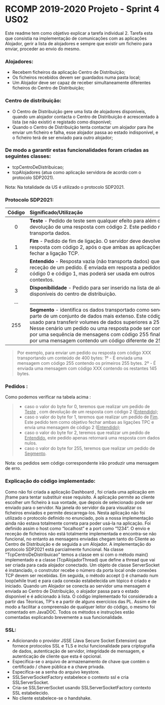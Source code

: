 RCOMP 2019-2020 Projeto - Sprint 4 US02
=========================================

Este readme tem como objetivo explicar a tarefa individual 2. Tarefa esta que consistia 
na implementação de comunicações com as aplicações Alojador, gerir a lista de alojadores e sempre 
que existir um ficheiro para enviar, proceder ao envio do mesmo.

### Alojadores:

  * Recebem ficheiros da aplicação Centro de Distribuição;
  * Os ficheiros recebidos devem ser guardados numa pasta local;
  * Um Alojador deve ser capaz de receber simultaneamente diferentes ficheiros do Centro de Distribuição;
  
### Centro de distribuição:

  * O Centro de Distribuição gere uma lista de alojadores disponíveis, quando um alojador contacta o Centro de Distribuição é acrescentado à lista (se não existir) e registado como disponível;
  * Quando o Centro de Distribuição tenta
  contactar um alojador para lhe enviar um ficheiro e falha, esse alojador passa ao estado indisponível, e o ficheiro terá
  de ser enviado para outro alojador;
  
### De modo a garantir estas funcionalidades foram criadas as seguintes classes:

* tcpCentroDeDistribuicao;
* tcpAlojadores (atua como aplicação servidora de acordo com o protocolo SDP2021).

Nota: Na totalidade da US é utilizado o protocolo SDP2021.

### Protocolo SDP2021:

| Código | Significado/Utilização |
|:-------------:| :------------- |
|0| **Teste** - Pedido de teste sem qualquer efeito para além da devolução de uma resposta com código 2. Este pedido não transporta dados.|
|1| **Fim** - Pedido de fim de ligação. O servidor deve devolver uma resposta com código 2, após o que ambas as aplicações devem fechar a ligação TCP. |
|2| **Entendido** - Resposta vazia (não transporta dados) que acusa a receção de um pedido. É enviada em resposta a pedidos com código 0 e código 1, mas poderá ser usada em outros contextos.|
|3| **Disponibilidade** - Pedido para ser inserido na lista de alojadores disponíveis do centro de distribuição.|
|...| ___________________________________________________________________ |
|255| **Segmento** - identifica os dados transportado como sendo uma parte de um conjunto de dados mais extenso. Este código é usado para transferir volumes de dados superiores a 255 bytes. Nesse cenário um pedido ou uma resposta pode ser constituído por uma sequência de mensagens com código 255 finalizada por uma mensagem contendo um código diferente de 255. |
>Por exemplo, para enviar um pedido ou resposta com código XXX transportando um conteúdo de 400 bytes: 
1º - É enviada uma mensagem com código 255 contendo os primeiros 255 bytes. 
2º - É enviada uma mensagem com código XXX contendo os restantes 145 bytes.
>
### Pedidos :

Como podemos verificar na tabela acima :
> * caso o valor do byte for 0, teremos que realizar um pedido de <u>Teste</u> , com devolução de um resposta com código 2 (<u>Entendido</u>);
> *  caso o valor do byte for 1, teremos que realizar um pedido de <u>Fim</u>. Este pedido tem como objetivo fechar
ambas as ligações TPC e envia uma mensagem de código 2 (<u>Entendido</u>);
> * caso o valor do byte for 2, teremos que realizar um pedido de <u>Entendido</u>, este pedido apenas retornará uma resposta com dados nulos.
> * caso o valor do byte for 255, teremos que realizar um pedido de <u>Segmento</u>. 

Nota: os pedidos sem código correspondente irão produzir uma mensagem de </u>erro</u>.

### Explicação do código implementado:

Como não foi criada a aplicação Dashboard , foi criada uma aplicação em jframe para tentar substituir esse requisito. A aplicação permite ao cliente escolher um ficheiro à sua vontade, que depois de selecionado pode ser enviado para o servidor. Na janela do servidor da para visualizar os ficheiros enviados e permite descarrega-los. Nesta aplicação não foi utilizado o protocolo definido no enunciado, pois a nossa implementação ainda não estava totalmente correta para poder usá-la na aplicação. Foi definido assim o host como “localhost” e a port como “1234”.
O envio e receção de ficheiros não está totalmente implementada e encontra-se não funcional, no entanto as mensagens enviadas chegam tanto do Cliente ao Centro de Distribuição e de seguida a um Alojador. A implementação do protocolo SDP2021 está parcialmente funcional.
Na classe "TcpCentroDeDistribuicao" temos a classe em si com o método main() implementado e a classe (TcpAlojadorThread) que define a thread que vai ser criada para cada alojador conectado.
Um objeto de classe ServerSocket é instanciado, o construtor recebe o número da porta local onde conexões TCP
devem ser recebidas. Em seguida, o método accept () é chamado num loop(while true) e para cada conexão estabelecida
um tópico é criado e iniciado.
Quando um Alojador se conecta ao servidor uma mensagem é enviada ao Centro de Distribuição, o alojador passa para o estado disponível e é adicionado à lista.
O código implementado foi considerado a partir das Téoricas, TP's e a partir de alguns exercícios das PL.
Assim e de modo a facilitar a compreensão de qualquer leitor do código, o mesmo foi comentado em JavaDOC.
Todos os métodos e instruções estão comentadas explicando brevemente a sua funcionalidade.

### SSL:

- Adicionando o providor JSSE (Java Secure Socket Extension) que fornece protocolos SSL e TLS e inclui funcionalidade para criptografia de dados, autenticação de servidor, integridade de mensagem, e autenticação de cliente que esta é opcional.
- Especifica-se o arquivo de armazenamento de chave que contém o certificado / chave pública e a chave privada.
- Especifica-se a senha do arquivo keystore.
- SSLServerSocketFactory estabelece o contexto ssl e cria SSLServerSocket.
- Cria-se SSLServerSocket usando SSLServerSocketFactory contexto SSL estabelecido.
- No cliente estabelece-se o handshake.